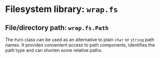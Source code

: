 # Filesystem library: `wrap.fs`

## File/directory path: `wrap.fs.Path`

The `Path` class can be used as an alternative to plain `char` or `string` path
names.  It provides convenient access to path components, identifies the path
type and can shorten some relative paths.
